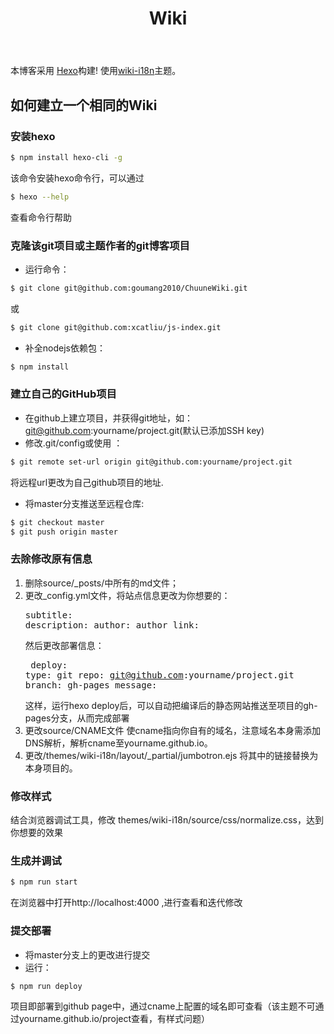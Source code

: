 ﻿---
title: Wiki
---
本博客采用 [Hexo](https://hexo.io/)构建! 使用[wiki-i18n](https://github.com/xcatliu/hexo-theme-wiki-i18n)主题。

## 如何建立一个相同的Wiki

### 安装hexo

``` bash
$ npm install hexo-cli -g
```

该命令安装hexo命令行，可以通过
``` bash
$ hexo --help
```

查看命令行帮助
### 克隆该git项目或主题作者的git博客项目
- 运行命令：
``` bash
$ git clone git@github.com:goumang2010/ChuuneWiki.git
```

或

``` bash
$ git clone git@github.com:xcatliu/js-index.git
```

- 补全nodejs依赖包：

``` bash
$ npm install
```

### 建立自己的GitHub项目
- 在github上建立项目，并获得git地址，如：git@github.com:yourname/project.git(默认已添加SSH key)
- 修改.git/config或使用 ：
``` bash
$ git remote set-url origin git@github.com:yourname/project.git
```

将远程url更改为自己github项目的地址.

- 将master分支推送至远程仓库:
``` bash
$ git checkout master
$ git push origin master
```


### 去除修改原有信息

1. 删除source/_posts/中所有的md文件；
2. 更改_config.yml文件，将站点信息更改为你想要的：
<br /><pre>subtitle:
description:
author: 
author_link:</pre> 
然后更改部署信息：<pre>
deploy:
  type: git
  repo: git@github.com:yourname/project.git
  branch: gh-pages
  message:
</pre>这样，运行hexo deploy后，可以自动把编译后的静态网站推送至项目的gh-pages分支，从而完成部署
3. 更改source/CNAME文件
使cname指向你自有的域名，注意域名本身需添加DNS解析，解析cname至yourname.github.io。
4. 更改/themes/wiki-i18n/layout/_partial/jumbotron.ejs
将其中的链接替换为本身项目的。


### 修改样式
结合浏览器调试工具，修改 themes/wiki-i18n/source/css/normalize.css，达到你想要的效果

### 生成并调试
``` bash
$ npm run start
```

在浏览器中打开http://localhost:4000 ,进行查看和迭代修改

### 提交部署
- 将master分支上的更改进行提交
- 运行：
``` bash
$ npm run deploy
```

项目即部署到github page中，通过cname上配置的域名即可查看（该主题不可通过yourname.github.io/project查看，有样式问题）
